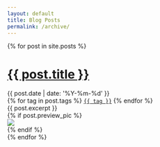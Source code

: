 ```yaml
---
layout: default
title: Blog Posts
permalink: /archive/
---
```


<div class="previews">  
  {% for post in site.posts %}
  <div class="preview">
    <h1 class="post-title">
      <a class="post-link" href="{{ post.url }}">{{ post.title }}</a>
    </h1>
    <div class="preview-content">
      <div class="preview-excerpt">
        <div class="post-meta">
          <div class="post-date">
            <i class="fa fa-calendar-o"></i>   {{ post.date | date: '%Y-%m-%d' }}
          </div>
          <div class="post-tags">
            <i class="fa fa-tags"></i>
            {% for tag in post.tags %}
              <!--<span>{{tag}}</span>-->
              <span><a href="/tag/{{ tag }}"><code class="highligher"><nobr>{{ tag }}</nobr></code></a></span>
            {% endfor %}
          </div>
        </div>
        {{ post.excerpt }}        
      </div>
      {% if post.preview_pic %}
        <div class="preview-pic">
          <a href="{{ post.url }}">
            <img style="margin:auto" src="{{ post.preview_pic }}">
          </a>
        </div>
      {% endif %}
    </div>
  </div>
  {% endfor %}
</div>

<!--
<div class="pagination">
  {% if paginator.next_page %}
    <a class="nav-link" href="/blog/p{{ paginator.next_page }}/">&#8592; previous</a>
  {% endif %}
  {% if paginator.previous_page %}
    {% if paginator.page == 2 %}
      <a class="nav-link" href="/">next &#8594;</a>
    {% else %}
      <a class="nav-link" href="/blog/p{{paginator.previous_page}}/">next &#8594;</a>
    {% endif %}
  {% endif %}
</div>
-->